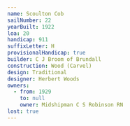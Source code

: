 ```yaml
---
name: Scoulton Cob
sailNumber: 22
yearBuilt: 1922
loa: 20
handicap: 911
suffixLetter: H
provisionalHandicap: true
builder: C J Broom of Brundall
construction: Wood (Carvel)
design: Traditional
designer: Herbert Woods
owners:
  - from: 1929
    to: null
    owner: Midshipman C S Robinson RN
lost: true
---
```

